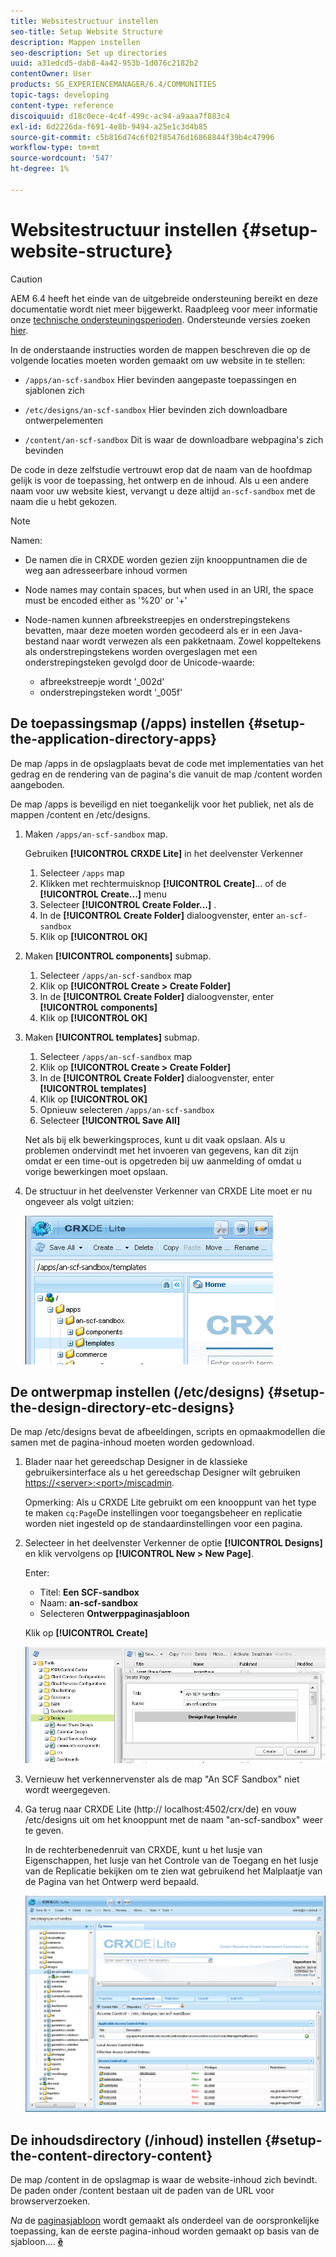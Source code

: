 ```yaml
---
title: Websitestructuur instellen
seo-title: Setup Website Structure
description: Mappen instellen
seo-description: Set up directories
uuid: a31edcd5-dab8-4a42-953b-1d076c2182b2
contentOwner: User
products: SG_EXPERIENCEMANAGER/6.4/COMMUNITIES
topic-tags: developing
content-type: reference
discoiquuid: d18c0ece-4c4f-499c-ac94-a9aaa7f883c4
exl-id: 6d2226da-f691-4e8b-9494-a25e1c3d4b85
source-git-commit: c5b816d74c6f02f85476d16868844f39b4c47996
workflow-type: tm+mt
source-wordcount: '547'
ht-degree: 1%

---
```


# Websitestructuur instellen {#setup-website-structure}

>[!CAUTION]
>
>AEM 6.4 heeft het einde van de uitgebreide ondersteuning bereikt en deze documentatie wordt niet meer bijgewerkt. Raadpleeg voor meer informatie onze [technische ondersteuningsperioden](https://helpx.adobe.com/support/programs/eol-matrix.html). Ondersteunde versies zoeken [hier](https://experienceleague.adobe.com/docs/).

In de onderstaande instructies worden de mappen beschreven die op de volgende locaties moeten worden gemaakt om uw website in te stellen:

* `/apps/an-scf-sandbox`
Hier bevinden aangepaste toepassingen en sjablonen zich

* `/etc/designs/an-scf-sandbox`
Hier bevinden zich downloadbare ontwerpelementen

* `/content/an-scf-sandbox`
Dit is waar de downloadbare webpagina&#39;s zich bevinden

De code in deze zelfstudie vertrouwt erop dat de naam van de hoofdmap gelijk is voor de toepassing, het ontwerp en de inhoud. Als u een andere naam voor uw website kiest, vervangt u deze altijd `an-scf-sandbox` met de naam die u hebt gekozen.

>[!NOTE]
>
>Namen:
>
>* De namen die in CRXDE worden gezien zijn knooppuntnamen die de weg aan adresseerbare inhoud vormen
>* Node names may contain spaces, but when used in an URI, the space must be encoded either as &#39;%20&#39; or &#39;+&#39;
>* Node-namen kunnen afbreekstreepjes en onderstrepingstekens bevatten, maar deze moeten worden gecodeerd als er in een Java-bestand naar wordt verwezen als een pakketnaam. Zowel koppeltekens als onderstrepingstekens worden overgeslagen met een onderstrepingsteken gevolgd door de Unicode-waarde:
   >
   >   * afbreekstreepje wordt &#39;_002d&#39;
   >   * onderstrepingsteken wordt &#39;_005f&#39;


## De toepassingsmap (/apps) instellen {#setup-the-application-directory-apps}

De map /apps in de opslagplaats bevat de code met implementaties van het gedrag en de rendering van de pagina&#39;s die vanuit de map /content worden aangeboden.

De map /apps is beveiligd en niet toegankelijk voor het publiek, net als de mappen /content en /etc/designs.

1. Maken `/apps/an-scf-sandbox` map.

   Gebruiken **[!UICONTROL CRXDE Lite]** in het deelvenster Verkenner

   1. Selecteer `/apps` map
   1. Klikken met rechtermuisknop **[!UICONTROL Create]**... of de **[!UICONTROL Create...]** menu
   1. Selecteer **[!UICONTROL Create Folder...]** .
   1. In de **[!UICONTROL Create Folder]** dialoogvenster, enter `an-scf-sandbox`
   1. Klik op **[!UICONTROL OK]**

1. Maken **[!UICONTROL components]** submap.

   1. Selecteer `/apps/an-scf-sandbox` map
   1. Klik op **[!UICONTROL Create > Create Folder]**
   1. In de **[!UICONTROL Create Folder]** dialoogvenster, enter **[!UICONTROL components]**
   1. Klik op **[!UICONTROL OK]**

1. Maken **[!UICONTROL templates]** submap.

   1. Selecteer `/apps/an-scf-sandbox` map
   1. Klik op **[!UICONTROL Create > Create Folder]**
   1. In de **[!UICONTROL Create Folder]** dialoogvenster, enter **[!UICONTROL templates]**
   1. Klik op **[!UICONTROL OK]**
   1. Opnieuw selecteren `/apps/an-scf-sandbox`
   1. Selecteer **[!UICONTROL Save All]**

   Net als bij elk bewerkingsproces, kunt u dit vaak opslaan. Als u problemen ondervindt met het invoeren van gegevens, kan dit zijn omdat er een time-out is opgetreden bij uw aanmelding of omdat u vorige bewerkingen moet opslaan.

1. De structuur in het deelvenster Verkenner van CRXDE Lite moet er nu ongeveer als volgt uitzien:

   ![chlimage_1-44](assets/chlimage_1-44.png)

## De ontwerpmap instellen (/etc/designs) {#setup-the-design-directory-etc-designs}

De map /etc/designs bevat de afbeeldingen, scripts en opmaakmodellen die samen met de pagina-inhoud moeten worden gedownload.

1. Blader naar het gereedschap Designer in de klassieke gebruikersinterface als u het gereedschap Designer wilt gebruiken [https://&lt;server>:&lt;port>/miscadmin](http://localhost:4502/miscadmin).

   Opmerking: Als u CRXDE Lite gebruikt om een knooppunt van het type te maken `cq:Page`De instellingen voor toegangsbeheer en replicatie worden niet ingesteld op de standaardinstellingen voor een pagina.

1. Selecteer in het deelvenster Verkenner de optie **[!UICONTROL Designs]** en klik vervolgens op **[!UICONTROL New > New Page]**.

   Enter:

   * Titel: **Een SCF-sandbox**
   * Naam: **an-scf-sandbox**
   * Selecteren **Ontwerppaginasjabloon**

   Klik op **[!UICONTROL Create]**

   ![chlimage_1-45](assets/chlimage_1-45.png)

1. Vernieuw het verkennervenster als de map &quot;An SCF Sandbox&quot; niet wordt weergegeven.

1. Ga terug naar CRXDE Lite (http:// localhost:4502/crx/de) en vouw /etc/designs uit om het knooppunt met de naam &quot;an-scf-sandbox&quot; weer te geven.

   In de rechterbenedenruit van CRXDE, kunt u het lusje van Eigenschappen, het lusje van het Controle van de Toegang en het lusje van de Replicatie bekijken om te zien wat gebruikend het Malplaatje van de Pagina van het Ontwerp werd bepaald.

   ![chlimage_1-46](assets/chlimage_1-46.png)

## De inhoudsdirectory (/inhoud) instellen {#setup-the-content-directory-content}

De map /content in de opslagmap is waar de website-inhoud zich bevindt. De paden onder /content bestaan uit de paden van de URL voor browserverzoeken.

*Na* de [paginasjabloon](initial-app.md#createthepagetemplate) wordt gemaakt als onderdeel van de oorspronkelijke toepassing, kan de eerste pagina-inhoud worden gemaakt op basis van de sjabloon.... [**ê**](initial-app.md)
